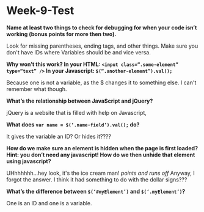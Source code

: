# Week-9-Test

**Name at least two things to check for debugging for when your code isn’t working (bonus points for more then two).**

Look for missing parentheses, ending tags, and other things. Make sure you don't have IDs where Variables should be and vice versa.


**Why won’t this work? In your HTML: `<input class=”.some-element” type=“text” />` In your Javascript: `$(“.another-element”).val();`**

Because one is not a variable, as the $ changes it to something else. I can't remember what though.


**What’s the relationship between JavaScript and jQuery?**

jQuery is a website that is filled with help on Javascript,


**What does `var name = $(‘.name-field’).val();` do?**

It  gives the variable an ID? Or hides it????



**How do we make sure an element is hidden when the page is first loaded? Hint: you don’t need any javascript! How do we then unhide that element using javascript?**

UHhhhhhh...hey look, it's the ice cream man! *points and runs off* Anyway, I forgot the answer. I think it had something to do with the dollar signs???


**What’s the difference between `$(‘#myElement’)` and `$(‘.myElement’)`?**

One is an ID and one is a variable.

